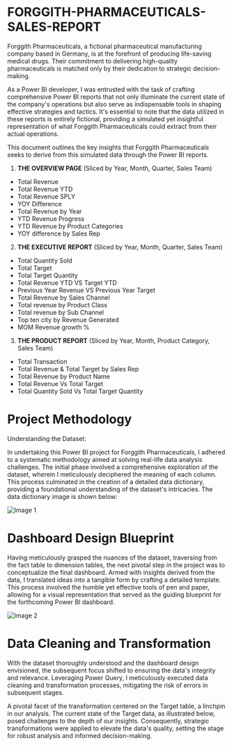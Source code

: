 # FORGGITH-PHARMACEUTICALS-SALES-REPORT

Forggith Pharmaceuticals, a fictional pharmaceutical manufacturing company based in Germany, is at the forefront of producing life-saving medical drugs. Their commitment to delivering high-quality pharmaceuticals is matched only by their dedication to strategic decision-making.

As a Power BI developer, I was entrusted with the task of crafting comprehensive Power BI reports that not only illuminate the current state of the company's operations but also serve as indispensable tools in shaping effective strategies and tactics. It's essential to note that the data utilized in these reports is entirely fictional, providing a simulated yet insightful representation of what Forggith Pharmaceuticals could extract from their actual operations.

This document outlines the key insights that Forggith Pharmaceuticals seeks to derive from this simulated data through the Power BI reports.

1.	**THE OVERVIEW PAGE** (Sliced by Year, Month, Quarter, Sales Team)
  * Total Revenue
  * Total Revenue YTD
  * Total Revenue SPLY
  * YOY Difference
  * Total Revenue by Year
  * YTD Revenue Progress
  * YTD Revenue by Product Categories
  * YOY difference by Sales Rep

2.	**THE EXECUTIVE REPORT** (Sliced by Year, Month, Quarter, Sales Team)
  * Total Quantity Sold
  * Total Target
  * Total Target Quantity
  * Total Revenue YTD VS Target YTD
  * Previous Year Revenue VS Previous Year Target
  * Total Revenue by Sales Channel
  * Total revenue by Product Class
  * Total revenue by Sub Channel
  * Top ten city by Revenue Generated
  * MOM Revenue growth %

3.	**THE PRODUCT REPORT** (Sliced by Year, Month, Product Category, Sales Team)
  * Total Transaction
  * Total Revenue & Total Target by Sales Rep
  * Total Revenue by Product Name
  * Total Revenue Vs Total Target
  * Total Quantity Sold Vs Total Target Quantity

# **Project Methodology**
Understanding the Dataset:

In undertaking this Power BI project for Forggith Pharmaceuticals, I adhered to a systematic methodology aimed at solving real-life data analysis challenges. The initial phase involved a comprehensive exploration of the dataset, wherein I meticulously deciphered the meaning of each column. This process culminated in the creation of a detailed data dictionary, providing a foundational understanding of the dataset's intricacies. The data dictionary image is shown below:

![Image 1](https://github.com/Lawal-faruq/FORGGITH-PHARMACEUTICALS-SALES-REPORT/assets/107109677/b466b172-7203-477c-af5b-748f9ece94fc)

# **Dashboard Design Blueprint** 

Having meticulously grasped the nuances of the dataset, traversing from the fact table to dimension tables, the next pivotal step in the project was to conceptualize the final dashboard. Armed with insights derived from the data, I translated ideas into a tangible form by crafting a detailed template. This process involved the humble yet effective tools of pen and paper, allowing for a visual representation that served as the guiding blueprint for the forthcoming Power BI dashboard.

![Image 2](https://github.com/Lawal-faruq/FORGGITH-PHARMACEUTICALS-SALES-REPORT/assets/107109677/d148a7f5-28b4-4cab-8b37-026c1e43a7f6)

# **Data Cleaning and Transformation**
With the dataset thoroughly understood and the dashboard design envisioned, the subsequent focus shifted to ensuring the data's integrity and relevance. Leveraging Power Query, I meticulously executed data cleaning and transformation processes, mitigating the risk of errors in subsequent stages.

A pivotal facet of the transformation centered on the Target table, a linchpin in our analysis. The current state of the Target data, as illustrated below, posed challenges to the depth of our insights. Consequently, strategic transformations were applied to elevate the data's quality, setting the stage for robust analysis and informed decision-making.


